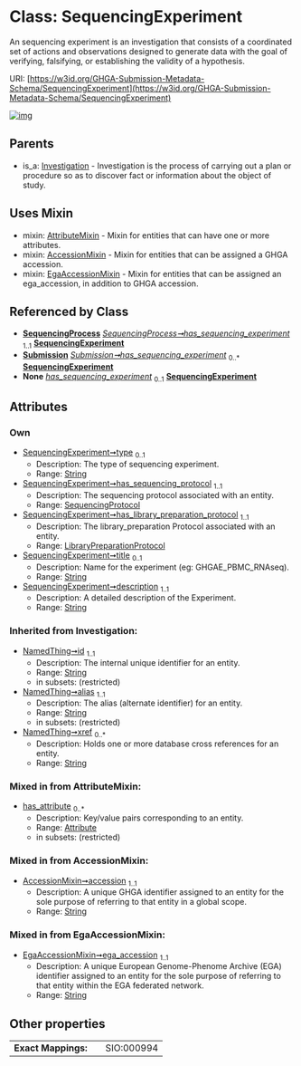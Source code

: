 
# Class: SequencingExperiment


An sequencing experiment is an investigation that consists of a coordinated set of actions and observations designed to generate data with the goal of verifying, falsifying, or establishing the validity of a hypothesis.

URI: [https://w3id.org/GHGA-Submission-Metadata-Schema/SequencingExperiment](https://w3id.org/GHGA-Submission-Metadata-Schema/SequencingExperiment)


[![img](https://yuml.me/diagram/nofunky;dir:TB/class/[Submission],[SequencingProtocol],[SequencingProcess],[LibraryPreparationProtocol]<has_library_preparation_protocol%201..1-%20[SequencingExperiment&#124;type:string%20%3F;title:string%20%3F;description:string;accession:string;ega_accession:string;id(i):string;alias(i):string;xref(i):string%20*],[SequencingProtocol]<has_sequencing_protocol%201..1-%20[SequencingExperiment],[SequencingProcess]-%20has_sequencing_experiment%201..1>[SequencingExperiment],[Submission]++-%20has_sequencing_experiment%200..*>[SequencingExperiment],[SequencingProcess]-%20has_sequencing_experiment(i)%200..1>[SequencingExperiment],[Submission]-%20has_sequencing_experiment(i)%200..1>[SequencingExperiment],[SequencingExperiment]uses%20-.->[AttributeMixin],[SequencingExperiment]uses%20-.->[AccessionMixin],[SequencingExperiment]uses%20-.->[EgaAccessionMixin],[Investigation]^-[SequencingExperiment],[LibraryPreparationProtocol],[Investigation],[EgaAccessionMixin],[AttributeMixin],[Attribute],[AccessionMixin])](https://yuml.me/diagram/nofunky;dir:TB/class/[Submission],[SequencingProtocol],[SequencingProcess],[LibraryPreparationProtocol]<has_library_preparation_protocol%201..1-%20[SequencingExperiment&#124;type:string%20%3F;title:string%20%3F;description:string;accession:string;ega_accession:string;id(i):string;alias(i):string;xref(i):string%20*],[SequencingProtocol]<has_sequencing_protocol%201..1-%20[SequencingExperiment],[SequencingProcess]-%20has_sequencing_experiment%201..1>[SequencingExperiment],[Submission]++-%20has_sequencing_experiment%200..*>[SequencingExperiment],[SequencingProcess]-%20has_sequencing_experiment(i)%200..1>[SequencingExperiment],[Submission]-%20has_sequencing_experiment(i)%200..1>[SequencingExperiment],[SequencingExperiment]uses%20-.->[AttributeMixin],[SequencingExperiment]uses%20-.->[AccessionMixin],[SequencingExperiment]uses%20-.->[EgaAccessionMixin],[Investigation]^-[SequencingExperiment],[LibraryPreparationProtocol],[Investigation],[EgaAccessionMixin],[AttributeMixin],[Attribute],[AccessionMixin])

## Parents

 *  is_a: [Investigation](Investigation.md) - Investigation is the process of carrying out a plan or procedure so as to discover fact or information about the object of study.

## Uses Mixin

 *  mixin: [AttributeMixin](AttributeMixin.md) - Mixin for entities that can have one or more attributes.
 *  mixin: [AccessionMixin](AccessionMixin.md) - Mixin for entities that can be assigned a GHGA accession.
 *  mixin: [EgaAccessionMixin](EgaAccessionMixin.md) - Mixin for entities that can be assigned an ega_accession, in addition to GHGA accession.

## Referenced by Class

 *  **[SequencingProcess](SequencingProcess.md)** *[SequencingProcess➞has_sequencing_experiment](SequencingProcess_has_sequencing_experiment.md)*  <sub>1..1</sub>  **[SequencingExperiment](SequencingExperiment.md)**
 *  **[Submission](Submission.md)** *[Submission➞has_sequencing_experiment](Submission_has_sequencing_experiment.md)*  <sub>0..\*</sub>  **[SequencingExperiment](SequencingExperiment.md)**
 *  **None** *[has_sequencing_experiment](has_sequencing_experiment.md)*  <sub>0..1</sub>  **[SequencingExperiment](SequencingExperiment.md)**

## Attributes


### Own

 * [SequencingExperiment➞type](SequencingExperiment_type.md)  <sub>0..1</sub>
     * Description: The type of sequencing experiment.
     * Range: [String](types/String.md)
 * [SequencingExperiment➞has_sequencing_protocol](SequencingExperiment_has_sequencing_protocol.md)  <sub>1..1</sub>
     * Description: The sequencing protocol associated with an entity.
     * Range: [SequencingProtocol](SequencingProtocol.md)
 * [SequencingExperiment➞has_library_preparation_protocol](SequencingExperiment_has_library_preparation_protocol.md)  <sub>1..1</sub>
     * Description: The library_preparation Protocol associated with an entity.
     * Range: [LibraryPreparationProtocol](LibraryPreparationProtocol.md)
 * [SequencingExperiment➞title](SequencingExperiment_title.md)  <sub>0..1</sub>
     * Description: Name for the experiment (eg: GHGAE_PBMC_RNAseq).
     * Range: [String](types/String.md)
 * [SequencingExperiment➞description](SequencingExperiment_description.md)  <sub>1..1</sub>
     * Description: A detailed description of the Experiment.
     * Range: [String](types/String.md)

### Inherited from Investigation:

 * [NamedThing➞id](NamedThing_id.md)  <sub>1..1</sub>
     * Description: The internal unique identifier for an entity.
     * Range: [String](types/String.md)
     * in subsets: (restricted)
 * [NamedThing➞alias](NamedThing_alias.md)  <sub>1..1</sub>
     * Description: The alias (alternate identifier) for an entity.
     * Range: [String](types/String.md)
     * in subsets: (restricted)
 * [NamedThing➞xref](NamedThing_xref.md)  <sub>0..\*</sub>
     * Description: Holds one or more database cross references for an entity.
     * Range: [String](types/String.md)

### Mixed in from AttributeMixin:

 * [has_attribute](has_attribute.md)  <sub>0..\*</sub>
     * Description: Key/value pairs corresponding to an entity.
     * Range: [Attribute](Attribute.md)
     * in subsets: (restricted)

### Mixed in from AccessionMixin:

 * [AccessionMixin➞accession](AccessionMixin_accession.md)  <sub>1..1</sub>
     * Description: A unique GHGA identifier assigned to an entity for the sole purpose of referring to that entity in a global scope.
     * Range: [String](types/String.md)

### Mixed in from EgaAccessionMixin:

 * [EgaAccessionMixin➞ega_accession](EgaAccessionMixin_ega_accession.md)  <sub>1..1</sub>
     * Description: A unique European Genome-Phenome Archive (EGA) identifier assigned to an entity for the sole purpose of referring to that entity within the EGA federated network.
     * Range: [String](types/String.md)

## Other properties

|  |  |  |
| --- | --- | --- |
| **Exact Mappings:** | | SIO:000994 |


